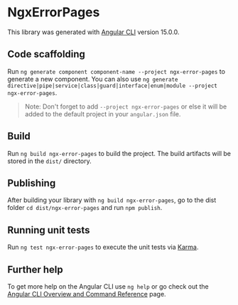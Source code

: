 # NgxErrorPages

This library was generated with [Angular CLI](https://github.com/angular/angular-cli) version 15.0.0.

## Code scaffolding

Run `ng generate component component-name --project ngx-error-pages` to generate a new component. You can also use `ng generate directive|pipe|service|class|guard|interface|enum|module --project ngx-error-pages`.
> Note: Don't forget to add `--project ngx-error-pages` or else it will be added to the default project in your `angular.json` file. 

## Build

Run `ng build ngx-error-pages` to build the project. The build artifacts will be stored in the `dist/` directory.

## Publishing

After building your library with `ng build ngx-error-pages`, go to the dist folder `cd dist/ngx-error-pages` and run `npm publish`.

## Running unit tests

Run `ng test ngx-error-pages` to execute the unit tests via [Karma](https://karma-runner.github.io).

## Further help

To get more help on the Angular CLI use `ng help` or go check out the [Angular CLI Overview and Command Reference](https://angular.io/cli) page.
